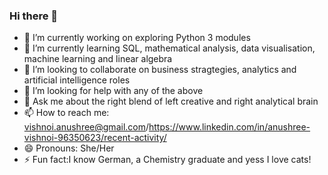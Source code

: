 ### Hi there 👋

- 🔭 I’m currently working on exploring Python 3 modules
- 🌱 I’m currently learning SQL, mathematical analysis, data visualisation, machine learning and linear algebra
- 👯 I’m looking to collaborate on business stragtegies, analytics and artificial intelligence roles
- 🤔 I’m looking for help with any of the above
- 💬 Ask me about the right blend of left creative and right analytical brain
- 📫 How to reach me: vishnoi.anushree@gmail.com/https://www.linkedin.com/in/anushree-vishnoi-96350623/recent-activity/
- 😄 Pronouns: She/Her
- ⚡ Fun fact:I know German, a Chemistry graduate and yess I love cats!

